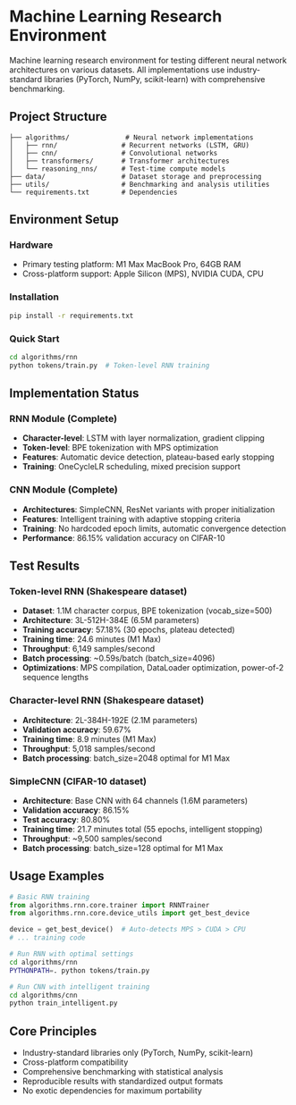 # Machine Learning Research Environment

Machine learning research environment for testing different neural network architectures on various datasets. All implementations use industry-standard libraries (PyTorch, NumPy, scikit-learn) with comprehensive benchmarking.

## Project Structure

```
├── algorithms/              # Neural network implementations
│   ├── rnn/                # Recurrent networks (LSTM, GRU)
│   ├── cnn/                # Convolutional networks  
│   ├── transformers/       # Transformer architectures
│   └── reasoning_nns/      # Test-time compute models
├── data/                   # Dataset storage and preprocessing
├── utils/                  # Benchmarking and analysis utilities
└── requirements.txt        # Dependencies
```

## Environment Setup

### Hardware
- Primary testing platform: M1 Max MacBook Pro, 64GB RAM
- Cross-platform support: Apple Silicon (MPS), NVIDIA CUDA, CPU

### Installation
```bash
pip install -r requirements.txt
```

### Quick Start
```bash
cd algorithms/rnn
python tokens/train.py  # Token-level RNN training
```

## Implementation Status

### RNN Module (Complete)
- **Character-level**: LSTM with layer normalization, gradient clipping
- **Token-level**: BPE tokenization with MPS optimization
- **Features**: Automatic device detection, plateau-based early stopping
- **Training**: OneCycleLR scheduling, mixed precision support

### CNN Module (Complete)
- **Architectures**: SimpleCNN, ResNet variants with proper initialization
- **Features**: Intelligent training with adaptive stopping criteria
- **Training**: No hardcoded epoch limits, automatic convergence detection
- **Performance**: 86.15% validation accuracy on CIFAR-10

## Test Results

### Token-level RNN (Shakespeare dataset)
- **Dataset**: 1.1M character corpus, BPE tokenization (vocab_size=500)
- **Architecture**: 3L-512H-384E (6.5M parameters)
- **Training accuracy**: 57.18% (30 epochs, plateau detected)
- **Training time**: 24.6 minutes (M1 Max)
- **Throughput**: 6,149 samples/second
- **Batch processing**: ~0.59s/batch (batch_size=4096)
- **Optimizations**: MPS compilation, DataLoader optimization, power-of-2 sequence lengths

### Character-level RNN (Shakespeare dataset)  
- **Architecture**: 2L-384H-192E (2.1M parameters)
- **Validation accuracy**: 59.67%
- **Training time**: 8.9 minutes (M1 Max)
- **Throughput**: 5,018 samples/second
- **Batch processing**: batch_size=2048 optimal for M1 Max

### SimpleCNN (CIFAR-10 dataset)
- **Architecture**: Base CNN with 64 channels (1.6M parameters)
- **Validation accuracy**: 86.15%
- **Test accuracy**: 80.80%
- **Training time**: 21.7 minutes total (55 epochs, intelligent stopping)
- **Throughput**: ~9,500 samples/second
- **Batch processing**: batch_size=128 optimal for M1 Max

## Usage Examples

```python
# Basic RNN training
from algorithms.rnn.core.trainer import RNNTrainer
from algorithms.rnn.core.device_utils import get_best_device

device = get_best_device()  # Auto-detects MPS > CUDA > CPU
# ... training code
```

```bash
# Run RNN with optimal settings
cd algorithms/rnn
PYTHONPATH=. python tokens/train.py

# Run CNN with intelligent training
cd algorithms/cnn  
python train_intelligent.py
```

## Core Principles

- Industry-standard libraries only (PyTorch, NumPy, scikit-learn)
- Cross-platform compatibility
- Comprehensive benchmarking with statistical analysis
- Reproducible results with standardized output formats
- No exotic dependencies for maximum portability